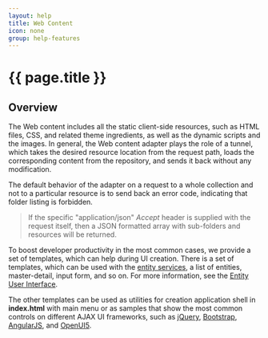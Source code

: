 ```yaml
---
layout: help
title: Web Content
icon: none
group: help-features
---
```


{{ page.title }}
===

Overview
---

The Web content includes all the static client-side resources, such as HTML files, CSS, and related theme ingredients, as well as the dynamic scripts and the images. In general, the Web content adapter plays the role of a tunnel, which takes the desired resource location from the request path, loads the corresponding content from the repository, and sends it back without any modification.

The default behavior of the adapter on a request to a whole collection and not to a particular resource is to send back an error code, indicating that folder listing is forbidden. 

> If the specific "application/json" *Accept* header is supplied with the request itself, then a JSON formatted array with sub-folders and resources will be returned.

To boost developer productivity in the most common cases, we provide a set of templates, which can help during UI creation. There is a set of templates, which can be used with the [entity services](entity_service.html), a list of entities, master-detail, input form, and so on. For more information, see the [Entity User Interface](../samples/entity_ui.html).

The other templates can be used as utilities for creation application shell in **index.html** with main menu or as samples that show the most common controls on different AJAX UI frameworks, such as
[jQuery](http://jquery.com/), [Bootstrap](http://getbootstrap.com/), [AngularJS](https://angularjs.org/), and [OpenUI5](http://sap.github.io/openui5/).
